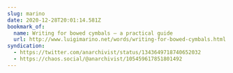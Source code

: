 ```yaml
---
slug: marino
date: 2020-12-28T20:01:14.581Z
bookmark_of:
  name: Writing for bowed cymbals — a practical guide
  url: http://www.luigimarino.net/words/writing-for-bowed-cymbals.html
syndication:
  - https://twitter.com/anarchivist/status/1343649718740652032
  - https://chaos.social/@anarchivist/105459617851801492
---
```

